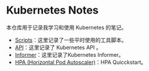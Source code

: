 # Kubernetes Notes

本仓库用于记录我学习和使用 Kubernetes 的笔记。

* [Scripts](https://github.com/leopeng1995/kubernetes-notes/blob/master/scripts.md)：这里记录了一些平时使用的工具脚本。
* [API](https://github.com/leopeng1995/kubernetes-notes/blob/master/api.md)：这里记录了 Kubernetes API 。
* [Informer](https://github.com/leopeng1995/kubernetes-notes/blob/master/informer.md)：这里记录了Kubernetes Informer。
* [HPA (Horizontal Pod Autoscaler)](https://github.com/leopeng1995/kubernetes-notes/blob/master/hpa.md)：HPA Quicckstart。

